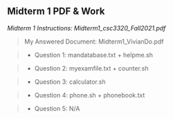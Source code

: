 ## Midterm 1 PDF & Work

*Midterm 1 Instructions: Midterm1_csc3320_Fall2021.pdf*

>My Answered Document: Midterm1_VivianDo.pdf


>* Question 1: mandatabase.txt + helpme.sh

>* Question 2: myexamfile.txt + counter.sh

>* Question 3: calculator.sh

>* Question 4: phone.sh + phonebook.txt

>* Question 5: N/A
